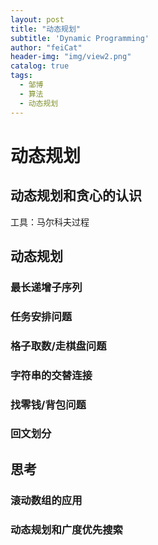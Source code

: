 ```yaml
---
layout: post
title: "动态规划"
subtitle: 'Dynamic Programming'
author: "feiCat"
header-img: "img/view2.png"
catalog: true
tags:
  - 邹博
  - 算法
  - 动态规划
---
```



# 动态规划

## 动态规划和贪心的认识

工具：马尔科夫过程

## 动态规划

### 最长递增子序列

### 任务安排问题

### 格子取数/走棋盘问题

### 字符串的交替连接

### 找零钱/背包问题

### 回文划分

## 思考

### 滚动数组的应用

### 动态规划和广度优先搜索







